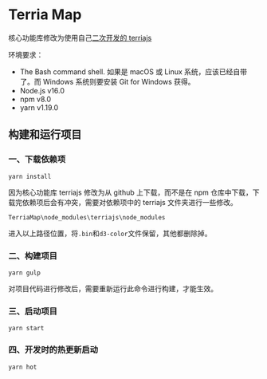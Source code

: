 # Terria Map

核心功能库修改为使用自己[二次开发的 terriajs](https://github.com/xiaojin03/terriajs)

环境要求：

- The Bash command shell. 如果是 macOS 或 Linux 系统，应该已经自带了。而 Windows 系统则要安装 Git for Windows 获得。
- Node.js v16.0
- npm v8.0
- yarn v1.19.0

## 构建和运行项目

### 一、下载依赖项

```
yarn install
```

因为核心功能库 terriajs 修改为从 github 上下载，而不是在 npm 仓库中下载，下载完依赖项后会有冲突，需要对依赖项中的 terriajs 文件夹进行一些修改。

```
TerriaMap\node_modules\terriajs\node_modules
```

进入以上路径位置，将`.bin`和`d3-color`文件保留，其他都删除掉。

### 二、构建项目

```
yarn gulp
```

对项目代码进行修改后，需要重新运行此命令进行构建，才能生效。

### 三、启动项目

```
yarn start
```

### 四、开发时的热更新启动

```
yarn hot
```
